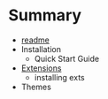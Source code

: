 # Summary

* [readme](readme.md)
* Installation
   * Quick Start Guide
* [Extensions](extensions.md)
   * installing exts
* Themes

